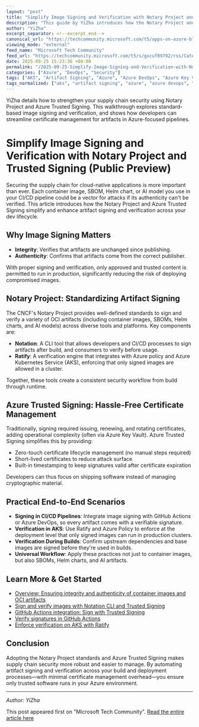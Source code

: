 ```yaml
---
layout: "post"
title: "Simplify Image Signing and Verification with Notary Project and Trusted Signing (Public Preview)"
description: "This guide by YiZha introduces how the Notary Project and Azure Trusted Signing can secure your software supply chain. It explains standards-based signing of container images, SBOMs, Helm charts, and AI models, along with automated verification in CI/CD pipelines, AKS, and deployment. The post covers the specifics of end-to-end image signing, enforcement in Azure Kubernetes Service, and improved certificate management for developers."
author: "YiZha"
excerpt_separator: <!--excerpt_end-->
canonical_url: "https://techcommunity.microsoft.com/t5/apps-on-azure-blog/simplify-image-signing-and-verification-with-notary-project-and/ba-p/4455292"
viewing_mode: "external"
feed_name: "Microsoft Tech Community"
feed_url: "https://techcommunity.microsoft.com/t5/s/gxcuf89792/rss/Category?category.id=Azure"
date: 2025-09-25 15:23:36 +00:00
permalink: "/2025-09-25-Simplify-Image-Signing-and-Verification-with-Notary-Project-and-Trusted-Signing-Public-Preview.html"
categories: ["Azure", "DevOps", "Security"]
tags: ["AKS", "Artifact Signing", "Azure", "Azure DevOps", "Azure Key Vault", "Azure Trusted Signing", "Certificate Management", "CI/CD Pipeline", "Community", "Container Image Security", "DevOps", "GitHub Actions", "Helm Charts", "Image Verification", "Notary Project", "Notation CLI", "OCI Artifacts", "Ratify", "SBOM", "Security", "Supply Chain Security"]
tags_normalized: ["aks", "artifact signing", "azure", "azure devops", "azure key vault", "azure trusted signing", "certificate management", "cislashcd pipeline", "community", "container image security", "devops", "github actions", "helm charts", "image verification", "notary project", "notation cli", "oci artifacts", "ratify", "sbom", "security", "supply chain security"]
---
```


YiZha details how to strengthen your supply chain security using Notary Project and Azure Trusted Signing. This walkthrough explores standard-based image signing and verification, and shows how developers can streamline certificate management for artifacts in Azure-focused pipelines.<!--excerpt_end-->

# Simplify Image Signing and Verification with Notary Project and Trusted Signing (Public Preview)

Securing the supply chain for cloud-native applications is more important than ever. Each container image, SBOM, Helm chart, or AI model you use in your CI/CD pipeline could be a vector for attacks if its authenticity can't be verified. This article introduces how the Notary Project and Azure Trusted Signing simplify and enhance artifact signing and verification across your dev lifecycle.

## Why Image Signing Matters

- **Integrity**: Verifies that artifacts are unchanged since publishing.
- **Authenticity**: Confirms that artifacts come from the correct publisher.

With proper signing and verification, only approved and trusted content is permitted to run in production, significantly reducing the risk of deploying compromised images.

## Notary Project: Standardizing Artifact Signing

The CNCF's Notary Project provides well-defined standards to sign and verify a variety of OCI artifacts (including container images, SBOMs, Helm charts, and AI models) across diverse tools and platforms. Key components are:

- **Notation**: A CLI tool that allows developers and CI/CD processes to sign artifacts after build, and consumers to verify before usage.
- **Ratify**: A verification engine that integrates with Azure policy and Azure Kubernetes Service (AKS), enforcing that only signed images are allowed in a cluster.

Together, these tools create a consistent security workflow from build through runtime.

## Azure Trusted Signing: Hassle-Free Certificate Management

Traditionally, signing required issuing, renewing, and rotating certificates, adding operational complexity (often via Azure Key Vault). Azure Trusted Signing simplifies this by providing:

- Zero-touch certificate lifecycle management (no manual steps required)
- Short-lived certificates to reduce attack surface
- Built-in timestamping to keep signatures valid after certificate expiration

Developers can thus focus on shipping software instead of managing cryptographic material.

## Practical End-to-End Scenarios

- **Signing in CI/CD Pipelines**: Integrate image signing with GitHub Actions or Azure DevOps, so every artifact comes with a verifiable signature.
- **Verification in AKS**: Use Ratify and Azure Policy to enforce at the deployment level that only signed images can run in production clusters.
- **Verification During Builds**: Confirm upstream dependencies and base images are signed before they're used in builds.
- **Universal Workflow**: Apply these practices not just to container images, but also SBOMs, Helm charts, and AI artifacts.

## Learn More & Get Started

- [Overview: Ensuring integrity and authenticity of container images and OCI artifacts](https://learn.microsoft.com/en-us/azure/container-registry/overview-sign-verify-artifacts)
- [Sign and verify images with Notation CLI and Trusted Signing](https://learn.microsoft.com/en-us/azure/container-registry/container-registry-tutorial-sign-verify-notation-trusted-signing)
- [GitHub Actions integration: Sign with Trusted Signing](https://learn.microsoft.com/en-us/azure/container-registry/container-registry-tutorial-github-sign-notation-trusted-signing)
- [Verify signatures in GitHub Actions](https://learn.microsoft.com/en-us/azure/container-registry/container-registry-tutorial-github-verify-notation-trusted-signing)
- [Enforce verification on AKS with Ratify](https://learn.microsoft.com/en-us/azure/container-registry/container-registry-tutorial-verify-with-ratify-aks)

## Conclusion

Adopting the Notary Project standards and Azure Trusted Signing makes supply chain security more robust and easier to manage. By automating artifact signing and verification across your build and deployment processes—with minimal certificate management overhead—you ensure only trusted software runs in your Azure environment.

---

*Author: YiZha*

This post appeared first on "Microsoft Tech Community". [Read the entire article here](https://techcommunity.microsoft.com/t5/apps-on-azure-blog/simplify-image-signing-and-verification-with-notary-project-and/ba-p/4455292)
